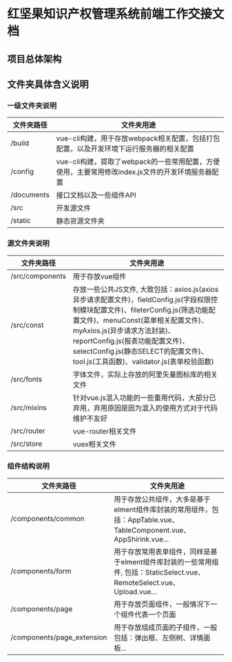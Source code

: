# 红坚果知识产权管理系统前端工作交接文档
## 项目总体架构
## 文件夹具体含义说明
### 一级文件夹说明
| 文件夹路径    |      文件夹用途      |
|-------------- |----------------------|
| /build        |vue-cli构建，用于存放webpack相关配置，包括打包配置，以及开发环境下运行服务器的相关配置  |
| /config       |vue-cli构建，提取了webpack的一些常用配置，方便使用，主要常用修改index.js文件的开发环境服务器配置|
| /documents    |接口文档以及一些组件API|
| /src          |开发源文件|
| /static       |静态资源文件夹|
### 源文件夹说明
| 文件夹路径     |      文件夹用途      |
|----------------|----------------------|
| /src/components|用于存放vue组件|
| /src/const     |存放一些公共JS文件, 大致包括：axios.js(axios异步请求配置文件)，fieldConfig.js(字段权限控制模块配置文件)、fileterConfig.js(筛选功能配置文件)、menuConst(菜单相关配置文件)、myAxios.js(异步请求方法封装)、reportConfig.js(报表功能配置文件)、selectConfig.js(静态SELECT的配置文件)、tool.js(工具函数)、validator.js(表单校验函数)|
| /src/fonts     |字体文件，实际上存放的阿里矢量图标库的相关文件|
| /src/mixins    |针对vue.js混入功能的一些重用代码，大部分已弃用，弃用原因是因为混入的使用方式对于代码维护不友好|
| /src/router    |vue-router相关文件|
| /src/store     |vuex相关文件|
### 组件结构说明
| 文件夹路径                |      文件夹用途      |
|---------------------------|----------------------|
| /components/common        |用于存放公共组件，大多是基于elment组件库封装的常用组件，包括：AppTable.vue、TableComponent.vue、AppShirink.vue...|
| /components/form          |用于存放常用表单组件，同样是基于elment组件库封装的一些常用组件, 包括：StaticSelect.vue、RemoteSelect.vue、Upload.vue...|
| /components/page          |用于存放页面组件，一般情况下一个组件代表一个页面|
| /components/page_extension|用于存放组成页面的子组件，一般包括：弹出框、左侧树、详情面板...|

